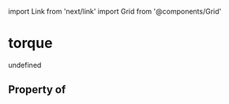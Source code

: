 import Link from 'next/link'
import Grid from '@components/Grid'

# torque

undefined

## Property of



